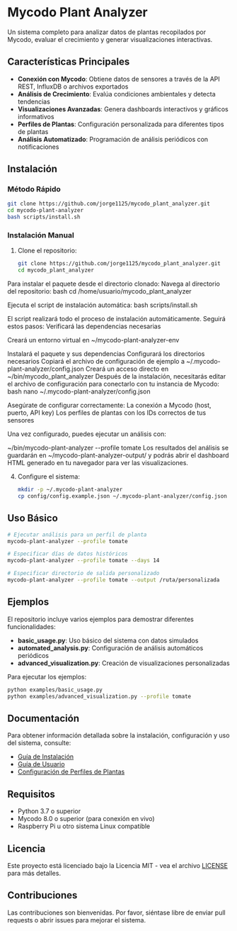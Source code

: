 # Mycodo Plant Analyzer

Un sistema completo para analizar datos de plantas recopilados por Mycodo, evaluar el crecimiento y generar visualizaciones interactivas.

## Características Principales

- **Conexión con Mycodo**: Obtiene datos de sensores a través de la API REST, InfluxDB o archivos exportados
- **Análisis de Crecimiento**: Evalúa condiciones ambientales y detecta tendencias
- **Visualizaciones Avanzadas**: Genera dashboards interactivos y gráficos informativos
- **Perfiles de Plantas**: Configuración personalizada para diferentes tipos de plantas
- **Análisis Automatizado**: Programación de análisis periódicos con notificaciones

## Instalación

### Método Rápido

```bash
git clone https://github.com/jorge1125/mycodo_plant_analyzer.git
cd mycodo-plant-analyzer
bash scripts/install.sh
```

### Instalación Manual

1. Clone el repositorio:
   ```bash
   git clone https://github.com/jorge1125/mycodo_plant_analyzer.git
   cd mycodo_plant_analyzer
   ```
Para instalar el paquete desde el directorio clonado:
Navega al directorio del repositorio:
bash
cd /home/usuario/mycodo_plant_analyzer

Ejecuta el script de instalación automática:
bash scripts/install.sh



El script realizará todo el proceso de instalación automáticamente. Seguirá estos pasos:
Verificará las dependencias necesarias

Creará un entorno virtual en ~/mycodo-plant-analyzer-env

Instalará el paquete y sus dependencias
Configurará los directorios necesarios
Copiará el archivo de configuración de ejemplo a ~/.mycodo-plant-analyzer/config.json
Creará un acceso directo en ~/bin/mycodo_plant_analyzer
Después de la instalación, necesitarás editar el archivo de configuración para conectarlo con tu instancia de Mycodo:
bash
nano ~/.mycodo-plant-analyzer/config.json

Asegúrate de configurar correctamente:
La conexión a Mycodo (host, puerto, API key)
Los perfiles de plantas con los IDs correctos de tus sensores

Una vez configurado, puedes ejecutar un análisis con:

~/bin/mycodo-plant-analyzer --profile tomate
Los resultados del análisis se guardarán en ~/mycodo-plant-analyzer-output/ y podrás abrir el dashboard HTML generado en tu navegador para ver las visualizaciones.

4. Configure el sistema:
   ```bash
   mkdir -p ~/.mycodo-plant-analyzer
   cp config/config.example.json ~/.mycodo-plant-analyzer/config.json
   ```

## Uso Básico

```bash
# Ejecutar análisis para un perfil de planta
mycodo-plant-analyzer --profile tomate

# Especificar días de datos históricos
mycodo-plant-analyzer --profile tomate --days 14

# Especificar directorio de salida personalizado
mycodo-plant-analyzer --profile tomate --output /ruta/personalizada
```

## Ejemplos

El repositorio incluye varios ejemplos para demostrar diferentes funcionalidades:

- **basic_usage.py**: Uso básico del sistema con datos simulados
- **automated_analysis.py**: Configuración de análisis automáticos periódicos
- **advanced_visualization.py**: Creación de visualizaciones personalizadas

Para ejecutar los ejemplos:

```bash
python examples/basic_usage.py
python examples/advanced_visualization.py --profile tomate
```

## Documentación

Para obtener información detallada sobre la instalación, configuración y uso del sistema, consulte:

- [Guía de Instalación](docs/installation_guide.md)
- [Guía de Usuario](docs/user_guide.md)
- [Configuración de Perfiles de Plantas](config/plant_profiles.md)

## Requisitos

- Python 3.7 o superior
- Mycodo 8.0 o superior (para conexión en vivo)
- Raspberry Pi u otro sistema Linux compatible

## Licencia

Este proyecto está licenciado bajo la Licencia MIT - vea el archivo [LICENSE](LICENSE) para más detalles.

## Contribuciones

Las contribuciones son bienvenidas. Por favor, siéntase libre de enviar pull requests o abrir issues para mejorar el sistema.
